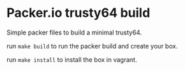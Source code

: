 Packer.io trusty64 build
========================

Simple packer files to build a minimal trusty64.

run `make build` to run the packer build and create your box.

run `make install` to install the box in vagrant.


